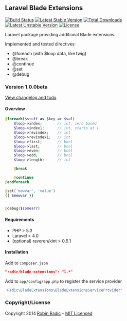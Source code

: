 ## Laravel Blade Extensions
[![Build Status](https://travis-ci.org/RobinRadic/blade-extensions.svg?branch=master)](https://travis-ci.org/RobinRadic/blade-extensions)
[![Latest Stable Version](https://poser.pugx.org/radic/blade-extensions/v/stable.svg)](https://packagist.org/packages/radic/blade-extensions)
[![Total Downloads](https://poser.pugx.org/radic/blade-extensions/downloads.svg)](https://packagist.org/packages/radic/blade-extensions)
[![Latest Unstable Version](https://poser.pugx.org/radic/blade-extensions/v/unstable.svg)](https://packagist.org/packages/radic/blade-extensions)
[![License](https://poser.pugx.org/radic/blade-extensions/license.svg)](https://packagist.org/packages/radic/blade-extensions)

Laravel package providing additional Blade extensions.

Implemented and tested directives:
- @foreach (with $loop data, like twig)
- @break
- @continue
- @set
- @debug


### Version 1.0.0beta
[View changelog and todo](https://github.com/RobinRadic/laravel-bukkit-console/blob/master/changelog.md)


#### Overview
```php
@foreach($stuff as $key => $val)
    $loop->index;       // int, zero based
    $loop->index1;      // int, starts at 1
    $loop->revindex;    // int
    $loop->revindex1;   // int
    $loop->first;       // bool
    $loop->last;        // bool
    $loop->even;        // bool
    $loop->odd;         // bool
    $loop->length;      // int

    @break

    @continue
@endforeach

@set('newvar', 'value')
{{ $newvar }}


@debug($somearr)
```

#### Requirements
- PHP > 5.3
- Laravel > 4.0
- (optional) raveren/kint > 0.9.1

#### Installation
Add to `composer.json`
```JSON
"radic/blade-extensions": "1.*"
```

Add to `app/config/app.php` to register the service provider
```php
'Radic\BladeExtensions\BladeExtensionsServiceProvider'
```

### Copyright/License
Copyright 2014 [Robin Radic](https://github.com/RobinRadic) - [MIT Licensed](http://radic.mit-license.org)
